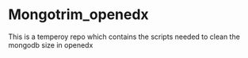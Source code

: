 # Mongotrim_openedx

This is a temperoy repo which contains the scripts needed to clean the mongodb size in openedx
